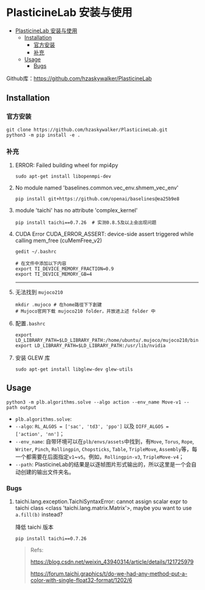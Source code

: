 # PlasticineLab 安装与使用

- [PlasticineLab 安装与使用](#plasticinelab-安装与使用)
  - [Installation](#installation)
    - [官方安装](#官方安装)
    - [补充](#补充)
  - [Usage](#usage)
    - [Bugs](#bugs)

Github库：https://github.com/hzaskywalker/PlasticineLab


## Installation 
### 官方安装

```
git clone https://github.com/hzaskywalker/PlasticineLab.git
python3 -m pip install -e .
```

### 补充
1. ERROR: Failed building wheel for mpi4py
   
   ```
   sudo apt-get install libopenmpi-dev
   ```
   
1. No module named 'baselines.common.vec_env.shmem_vec_env'
   
   ```
   pip install git+https://github.com/openai/baselines@ea25b9e8
   ```
   
1.  module 'taichi' has no attribute 'complex_kernel'

      ```
      pip install taichi==0.7.26  # 实测0.8.5及以上会出现问题
      ```

1. CUDA Error CUDA_ERROR_ASSERT: device-side assert triggered while calling mem_free (cuMemFree_v2)
   
   ```
   gedit ~/.bashrc
   
   # 在文件中添加以下内容
   export TI_DEVICE_MEMORY_FRACTION=0.9
   export TI_DEVICE_MEMORY_GB=4
   ```
   
   ---
   
1. 无法找到 `mujoco210`
   
   ```
   mkdir .mujoco # 在home路徑下下創建
   # Mujoco官网下载 mujoco210 folder，并放进上述 folder 中
   ```
   
2. 配置`.bashrc`
   ```
   export LD_LIBRARY_PATH=$LD_LIBRARY_PATH:/home/ubuntu/.mujoco/mujoco210/bin
   export LD_LIBRARY_PATH=$LD_LIBRARY_PATH:/usr/lib/nvidia
   ```
   
3. 安装 GLEW 库
   ```
   sudo apt-get install libglew-dev glew-utils
   ```


## Usage

```
python3 -m plb.algorithms.solve --algo action --env_name Move-v1 --path output
```
- `plb.algorithms.solve`: 
- `--algo`: `RL_ALGOS = ['sac', 'td3', 'ppo']` 以及 `DIFF_ALGOS = ['action', 'nn']`；
- `--env_name`: 自带环境可以在`plb/envs/assets`中找到，有`Move`, `Torus`, `Rope`, `Writer`, `Pinch`, `Rollingpin`, `Chopsticks`, `Table`, `TripleMove`, `Assembly`等，每一个都需要在后面指定`v1`~`v5`。例如，`Rollingpin-v3`, `TripleMove-v4`；
- `--path`: PlasticineLab的结果是以逐帧图片形式输出的，所以这里是一个会自动创建的输出文件夹名。



### Bugs

1. taichi.lang.exception.TaichiSyntaxError: cannot assign scalar expr to taichi class <class 'taichi.lang.matrix.Matrix'>, maybe you want to use `a.fill(b)` instead?

   降低 taichi 版本

   ```
   pip install taichi==0.7.26
   ```

   > Refs:
   >
   > https://blog.csdn.net/weixin_43940314/article/details/121725979
   >
   > https://forum.taichi.graphics/t/do-we-had-any-method-put-a-color-with-single-float32-format/1202/6

   